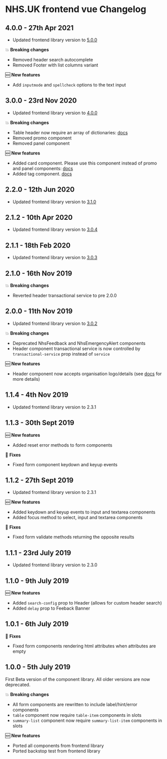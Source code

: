 # NHS.UK frontend vue Changelog

## 4.0.0 - 27th Apr 2021

- Updated frontend library version to [5.0.0](https://github.com/nhsuk/nhsuk-frontend/blob/master/CHANGELOG.md#500---16-march-2021)

:boom: **Breaking changes**
- Removed header search autocomplete
- Removed Footer with list columns variant

:new: **New features**
- Add `inputmode` and `spellcheck` options to the text input

## 3.0.0 - 23rd Nov 2020

- Updated frontend library version to [4.0.0](https://github.com/nhsuk/nhsuk-frontend/blob/master/CHANGELOG.md#400---26-october-2020)

:boom: **Breaking changes**
- Table header now require an array of dictionaries: [docs](https://xlasercut.github.io/nhsuk-frontend-vue/#/information/table)
- Removed promo component
- Removed panel component

:new: **New features**
- Added card component. Please use this component instead of promo and panel components: [docs](https://xlasercut.github.io/nhsuk-frontend-vue/#/information/card)
- Added tag component. [docs](https://xlasercut.github.io/nhsuk-frontend-vue/#/information/tag)

## 2.2.0 - 12th Jun 2020

- Updated frontend library version to [3.1.0](https://github.com/nhsuk/nhsuk-frontend/blob/master/CHANGELOG.md#310---24-april-2020)

## 2.1.2 - 10th Apr 2020

- Updated frontend library version to [3.0.4](https://github.com/nhsuk/nhsuk-frontend/blob/master/CHANGELOG.md#304---24-march-2020)

## 2.1.1 - 18th Feb 2020

- Updated frontend library version to [3.0.3](https://github.com/nhsuk/nhsuk-frontend/blob/master/CHANGELOG.md#303---17-february-2020)

## 2.1.0 - 16th Nov 2019

:boom: **Breaking changes**
- Reverted header transactional service to pre 2.0.0

## 2.0.0 - 11th Nov 2019

- Updated frontend library version to [3.0.2](https://github.com/nhsuk/nhsuk-frontend/blob/master/CHANGELOG.md#302---11-november-2019)

:boom: **Breaking changes**
- Deprecated NhsFeedback and NhsEmergencyAlert components
- Header component transactional service is now controlled by `transactional-service` prop instead of `service`

:new: **New features**
- Header component now accepts organisation logo/details (see [docs](https://xlasercut.github.io/nhsuk-frontend-vue/#/layout/header) for more details)


## 1.1.4 - 4th Nov 2019

- Updated frontend library version to 2.3.1

## 1.1.3 - 30th Sept 2019

:new: **New features**
- Added reset error methods to form components

:wrench: **Fixes**
- Fixed form component keydown and keyup events

## 1.1.2 - 27th Sept 2019

- Updated frontend library version to 2.3.1

:new: **New features**
- Added keydown and keyup events to input and textarea components
- Added focus method to select, input and textarea components

:wrench: **Fixes**
- Fixed form validate methods returning the opposite results

## 1.1.1 - 23rd July 2019

- Updated frontend library version to 2.3.0

## 1.1.0 - 9th July 2019

:new: **New features**
- Added `search-config` prop to Header (allows for custom header search)
- Added `delay` prop to Feeback Banner

## 1.0.1 - 6th July 2019

:wrench: **Fixes**
- Fixed form components rendering html attributes when attributes are empty

## 1.0.0 - 5th July 2019

First Beta version of the component library. All older versions are now deprecated.

:boom: **Breaking changes**
- All form components are rewritten to include label/hint/error components
- `table` component now require `table-item` components in slots
- `summary-list` component now require `summary-list-item` components in slots


:new: **New features**
- Ported all components from frontend library
- Ported backstop test from frontend library

